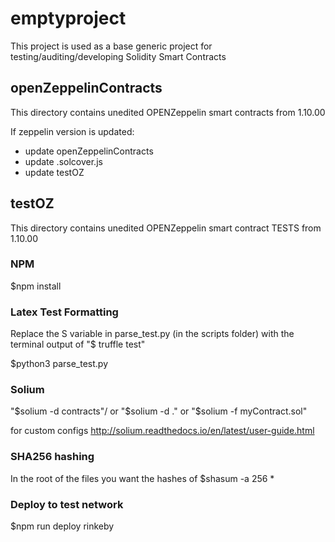 # emptyproject

This project is used as a base generic project for testing/auditing/developing Solidity Smart Contracts

## openZeppelinContracts

This directory contains unedited OPENZeppelin smart contracts from 1.10.00

If zeppelin version is updated:
 - update openZeppelinContracts
 - update .solcover.js
 - update testOZ

## testOZ 

This directory contains unedited OPENZeppelin smart contract TESTS from 1.10.00

### NPM
$npm install

### Latex Test Formatting

Replace the S variable in parse_test.py (in the scripts folder) with the terminal output of "$ truffle test"

$python3 parse_test.py

### Solium
"$solium -d contracts"/ or "$solium -d ." or "$solium -f myContract.sol"

for custom configs
http://solium.readthedocs.io/en/latest/user-guide.html 

### SHA256 hashing
In the root of the files you want the hashes of
$shasum -a 256 * 


### Deploy to test network

$npm run deploy rinkeby





